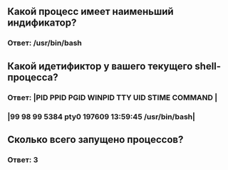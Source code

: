 <h2>Какой процесс имеет наименьший индификатор?</h2>
<h3>Ответ: /usr/bin/bash</h3>

<h2>Какой идетификтор у вашего текущего shell-процесса?</h2>
<h3>Ответ: |PID    PPID    PGID     WINPID   TTY         UID    STIME COMMAND     |</h3>
<h3>       |99      98      99       5384  pty0      197609 13:59:45 /usr/bin/bash|</h3>

<h2>Сколько всего запущено процессов?</h2>
<h3>Ответ: 3</h3>
